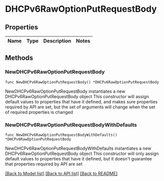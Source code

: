 # DHCPv6RawOptionPutRequestBody

## Properties

Name | Type | Description | Notes
------------ | ------------- | ------------- | -------------

## Methods

### NewDHCPv6RawOptionPutRequestBody

`func NewDHCPv6RawOptionPutRequestBody() *DHCPv6RawOptionPutRequestBody`

NewDHCPv6RawOptionPutRequestBody instantiates a new DHCPv6RawOptionPutRequestBody object
This constructor will assign default values to properties that have it defined,
and makes sure properties required by API are set, but the set of arguments
will change when the set of required properties is changed

### NewDHCPv6RawOptionPutRequestBodyWithDefaults

`func NewDHCPv6RawOptionPutRequestBodyWithDefaults() *DHCPv6RawOptionPutRequestBody`

NewDHCPv6RawOptionPutRequestBodyWithDefaults instantiates a new DHCPv6RawOptionPutRequestBody object
This constructor will only assign default values to properties that have it defined,
but it doesn't guarantee that properties required by API are set


[[Back to Model list]](../README.md#documentation-for-models) [[Back to API list]](../README.md#documentation-for-api-endpoints) [[Back to README]](../README.md)


